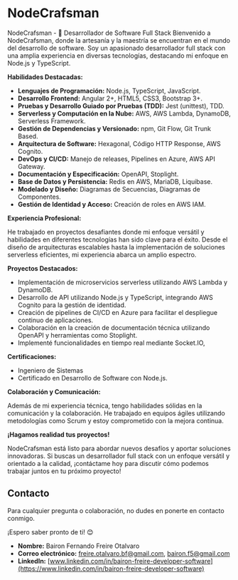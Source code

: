 # NodeCrafsman
NodeCrafsman - 🚀 Desarrollador de Software Full Stack  Bienvenido a NodeCrafsman, donde la artesanía y la maestría se encuentran en el mundo del desarrollo de software. Soy un apasionado desarrollador full stack con una amplia experiencia en diversas tecnologías, destacando mi enfoque en Node.js y TypeScript.

**Habilidades Destacadas:**

- **Lenguajes de Programación:** Node.js, TypeScript, JavaScript.
- **Desarrollo Frontend:** Angular 2+, HTML5, CSS3, Bootstrap 3+.
- **Pruebas y Desarrollo Guiado por Pruebas (TDD):** Jest (unittest), TDD.
- **Serverless y Computación en la Nube:** AWS, AWS Lambda, DynamoDB, Serverless Framework.
- **Gestión de Dependencias y Versionado:** npm, Git Flow, Git Trunk Based.
- **Arquitectura de Software:** Hexagonal, Código HTTP Response, AWS Cognito.
- **DevOps y CI/CD:** Manejo de releases, Pipelines en Azure, AWS API Gateway.
- **Documentación y Especificación:** OpenAPI, Stoplight.
- **Base de Datos y Persistencia:** Redis en AWS, MariaDB, Liquibase.
- **Modelado y Diseño:** Diagramas de Secuencias, Diagramas de Componentes.
- **Gestión de Identidad y Acceso:** Creación de roles en AWS IAM.

**Experiencia Profesional:**

He trabajado en proyectos desafiantes donde mi enfoque versátil y habilidades en diferentes tecnologías han sido clave para el éxito. Desde el diseño de arquitecturas escalables hasta la implementación de soluciones serverless eficientes, mi experiencia abarca un amplio espectro.

**Proyectos Destacados:**

- Implementación de microservicios serverless utilizando AWS Lambda y DynamoDB.
- Desarrollo de API utilizando Node.js y TypeScript, integrando AWS Cognito para la gestión de identidad.
- Creación de pipelines de CI/CD en Azure para facilitar el despliegue continuo de aplicaciones.
- Colaboración en la creación de documentación técnica utilizando OpenAPI y herramientas como Stoplight.
- Implementé funcionalidades en tiempo real mediante Socket.IO,

**Certificaciones:**
- Ingeniero de Sistemas
- Certificado en Desarrollo de Software con Node.js.

**Colaboración y Comunicación:**

Además de mi experiencia técnica, tengo habilidades sólidas en la comunicación y la colaboración. He trabajado en equipos ágiles utilizando metodologías como Scrum y estoy comprometido con la mejora continua.

**¡Hagamos realidad tus proyectos!**

NodeCrafsman está listo para abordar nuevos desafíos y aportar soluciones innovadoras. Si buscas un desarrollador full stack con un enfoque versátil y orientado a la calidad, ¡contáctame hoy para discutir cómo podemos trabajar juntos en tu próximo proyecto!

## Contacto

Para cualquier pregunta o colaboración, no dudes en ponerte en contacto conmigo.

¡Espero saber pronto de ti! 😊

- **Nombre:** Bairon Fernando Freire Otalvaro
- **Correo electrónico:** [freire.otalvaro.bf@gmail.com](mailto:freire.otalvaro.bf@gmail.com), [bairon.f5@gmail.com](mailto:bairon.f5@gmail.com)
- **LinkedIn:** [www.linkedin.com/in/bairon-freire-developer-software](https://www.linkedin.com/in/bairon-freire-developer-software)
